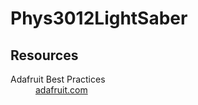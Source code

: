 # Phys3012LightSaber
## Resources
<dl>
  <dt>Adafruit Best Practices</dt>
  <dd><a href=https://learn.adafruit.com/adafruit-neopixel-uberguide/best-practices>adafruit.com</a></dd>
